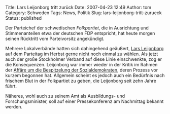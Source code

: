 Title: Lars Leijonborg tritt zurück
Date: 2007-04-23 12:49
Author: tom
Category: Schweden
Tags: News, Politik
Slug: lars-leijonborg-tritt-zurueck
Status: published

Der Parteichef der schwedischen *Folkpartiet*, die in Ausrichtung und
Stimmenanteilen etwa der deutschen FDP entspricht, hat heute morgen
seinen Rücktritt vom Parteivorsitz angekündigt.

Mehrere Lokalverbände hatten sich dahingehend geäußert, [Lars
Leijonborg](http://de.wikipedia.org/wiki/Lars_Leijonborg) auf dem
Parteitag im Herbst gerne nicht noch einmal zu wählen. Als jetzt auch
der große Stockholmer Verband auf diese Linie einschwenkte, zog er die
Konsequenzen. Leijonborg war immer wieder in der Kritik im Rahmen der
[Affäre um die Bespitzelung der
Sozialdemokraten](http://www.fiket.de/2006/09/04/unsauberer-wahlkampf/),
deren Prozess vor kurzem begonnen hat. Allgemein scheint es jedoch auch
ein Bedürfnis nach frischem Blut in der Folkpartiet zu geben, die
Leijonborg seit zehn Jahre führt.

Näheres, wohl auch zu seinem Amt als Ausbildungs- und
Forschungsminister, soll auf einer Pressekonferenz am Nachmittag bekannt
werden.

